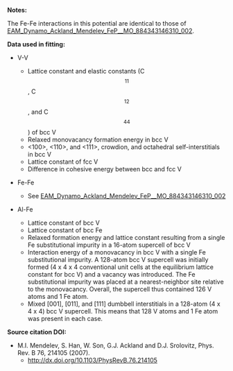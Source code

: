 **Notes:**

The Fe-Fe interactions in this potential are identical to those of [EAM_Dynamo_Ackland_Mendelev_FeP__MO_884343146310_002](https://openkim.org/cite/MO_884343146310_002).

**Data used in fitting:**

* V-V
    * Lattice constant and elastic constants (C$$_{11}$$, C$$_{12}$$, and C$$_{44}$$) of bcc V
    * Relaxed monovacancy formation energy in bcc V
    * <100>, <110>, and <111>, crowdion, and octahedral self-interstitials in bcc V
    * Lattice constant of fcc V
    * Difference in cohesive energy between bcc and fcc V

* Fe-Fe
    * See [EAM_Dynamo_Ackland_Mendelev_FeP__MO_884343146310_002](https://openkim.org/cite/MO_884343146310_002)

* Al-Fe
    * Lattice constant of bcc V
    * Lattice constant of bcc Fe
    * Relaxed formation energy and lattice constant resulting from a single Fe substitutional impurity in a 16-atom supercell of bcc V
    * Interaction energy of a monovacancy in bcc V with a single Fe substitutional impurity.  A 128-atom bcc V supercell was initially formed (4 x 4 x 4 conventional unit cells at the equilibrium lattice constant for bcc V) and a vacancy was introduced.  The Fe substitutional impurity was placed at a nearest-neighbor site relative to the monovacancy.  Overall, the supercell thus contained 126 V atoms and 1 Fe atom.
    * Mixed [001], [011], and [111] dumbbell interstitials in a 128-atom (4 x 4 x 4) bcc V supercell.  This means that 128 V atoms and 1 Fe atom was present in each case.

**Source citation DOI:**

* M.I. Mendelev, S. Han, W. Son, G.J. Ackland and D.J. Srolovitz, Phys. Rev. B 76, 214105 (2007).
    - http://dx.doi.org/10.1103/PhysRevB.76.214105
